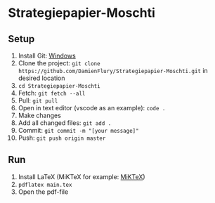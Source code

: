# Strategiepapier-Moschti

## Setup
1. Install Git: [Windows](https://gitforwindows.org/)
2. Clone the project: `git clone https://github.com/DamienFlury/Strategiepapier-Moschti.git` in desired location
3. `cd Strategiepapier-Moschti`
4. Fetch: `git fetch --all`
5. Pull: `git pull`
6. Open in text editor (vscode as an example): `code .`
7. Make changes
8. Add all changed files: `git add .`
9. Commit: `git commit -m "[your message]"`
10. Push: `git push origin master`

## Run
1. Install LaTeX (MiKTeX for example: [MiKTeX](https://miktex.org/))
2. `pdflatex main.tex`
3. Open the pdf-file